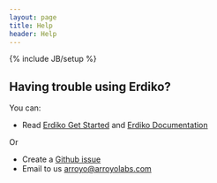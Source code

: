 ```yaml
---
layout: page
title: Help
header: Help
---
```

{% include JB/setup %}

## Having trouble using Erdiko?

You can:  

* Read [Erdiko Get Started](./getStarted.html) and [Erdiko Documentation](./documentation.html)

Or

* Create a [Github issue](https://github.com/arroyo/Erdiko/issues)
* Email to us arroyo@arroyolabs.com



